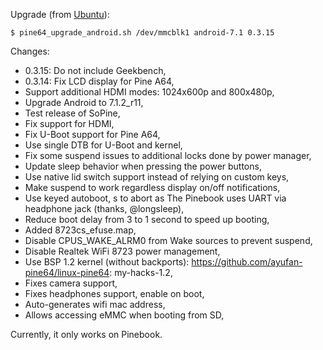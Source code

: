 Upgrade (from [Ubuntu](https://github.com/ayufan-pine64/linux-build/releases/latest)):
```
$ pine64_upgrade_android.sh /dev/mmcblk1 android-7.1 0.3.15
```

Changes:
- 0.3.15: Do not include Geekbench,
- 0.3.14: Fix LCD display for Pine A64,
- Support additional HDMI modes: 1024x600p and 800x480p,
- Upgrade Android to 7.1.2_r11,
- Test release of SoPine,
- Fix support for HDMI,
- Fix U-Boot support for Pine A64,
- Use single DTB for U-Boot and kernel,
- Fix some suspend issues to additional locks done by power manager,
- Update sleep behavior when pressing the power buttons,
- Use native lid switch support instead of relying on custom keys,
- Make suspend to work regardless display on/off notifications,
- Use keyed autoboot, s to abort as The Pinebook uses UART via headphone jack (thanks, @longsleep),
- Reduce boot delay from 3 to 1 second to speed up booting,
- Added 8723cs_efuse.map,
- Disable CPUS_WAKE_ALRM0 from Wake sources to prevent suspend,
- Disable Realtek WiFi 8723 power management,
- Use BSP 1.2 kernel (without backports): https://github.com/ayufan-pine64/linux-pine64: my-hacks-1.2,
- Fixes camera support,
- Fixes headphones support, enable on boot,
- Auto-generates wifi mac address,
- Allows accessing eMMC when booting from SD,

Currently, it only works on Pinebook.

